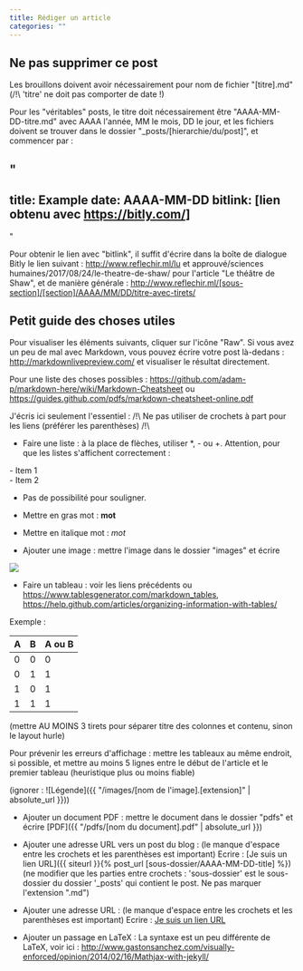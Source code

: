 ```yaml
---
title: Rédiger un article
categories: ""
---
```


## Ne pas supprimer ce post             ##

Les brouillons doivent avoir nécessairement pour nom de fichier "[titre].md" (/!\ 'titre' ne doit pas comporter de date !)

Pour les "véritables" posts, le titre doit nécessairement être "AAAA-MM-DD-titre.md" avec AAAA l'année, MM le mois, DD le jour, et les fichiers doivent se trouver dans le dossier "_posts/[hierarchie/du/post]", et commencer par :

"
---
title: Example
date: AAAA-MM-DD
bitlink: [lien obtenu avec https://bitly.com/]
---
"

Pour obtenir le lien avec "bitlink", il suffit d'écrire dans la boîte de dialogue Bitly le lien suivant : http://www.reflechir.ml/lu et approuvé/sciences humaines/2017/08/24/le-theatre-de-shaw/ pour l'article "Le théâtre de Shaw", et de manière générale : http://www.reflechir.ml/[sous-section]/[section]/AAAA/MM/DD/titre-avec-tirets/

## Petit guide des choses utiles        ##

Pour visualiser les éléments suivants, cliquer sur l'icône "Raw". Si vous avez un peu de mal avec Markdown, vous pouvez écrire votre post là-dedans : http://markdownlivepreview.com/ et visualiser le résultat directement.

Pour une liste des choses possibles : 
https://github.com/adam-p/markdown-here/wiki/Markdown-Cheatsheet
ou
https://guides.github.com/pdfs/markdown-cheatsheet-online.pdf

J'écris ici seulement l'essentiel : /!\ Ne pas utiliser de crochets à part pour les liens (préférer les parenthèses) /!\

* Faire une liste : à la place de flèches, utiliser *, - ou +. Attention, pour que les listes s'affichent correctement :

<p>
- Item 1<br>
- Item 2<br>
</p>

* Pas de possibilité pour souligner.

* Mettre en gras mot : **mot**

* Mettre en italique mot : *mot*

* Ajouter une image : mettre l'image dans le dossier "images" et écrire
<img src="/images/[nom de l'image].[extension]" style="float: center"/> 

* Faire un tableau : voir les liens précédents ou https://www.tablesgenerator.com/markdown_tables, https://help.github.com/articles/organizing-information-with-tables/

Exemple : 

| A| B|A ou B|
|---|---|----|
| 0| 0| 0    |
| 0| 1|   1  |
| 1| 0|    1 |
| 1| 1|    1 |

(mettre AU MOINS 3 tirets pour séparer titre des colonnes et contenu, sinon le layout hurle)

Pour prévenir les erreurs d'affichage : mettre les tableaux au même endroit, si possible, et mettre au moins 5 lignes entre le début de l'article et le premier tableau (heuristique plus ou moins fiable)

(ignorer : ![Légende]({{ "/images/[nom de l'image].[extension]" | absolute_url }}))

* Ajouter un document PDF : mettre le document dans le dossier "pdfs" et écrire
[PDF]({{ "/pdfs/[nom du document].pdf" | absolute_url }})

* Ajouter une adresse URL vers un post du blog : (le manque d'espace entre les crochets et les parenthèses est important)
Ecrire : [Je suis un lien URL]({{ siteurl }}{% post_url [sous-dossier/AAAA-MM-DD-title] %}) 
(ne modifier que les parties entre crochets : 'sous-dossier' est le sous-dossier du dossier '_posts' qui contient le post. Ne pas marquer l'extension ".md")

* Ajouter une adresse URL : (le manque d'espace entre les crochets et les parenthèses est important)
Ecrire : [Je suis un lien URL](http://www.reflechir.com)

* Ajouter un passage en LaTeX : 
La syntaxe est un peu différente de LaTeX, voir ici : http://www.gastonsanchez.com/visually-enforced/opinion/2014/02/16/Mathjax-with-jekyll/

